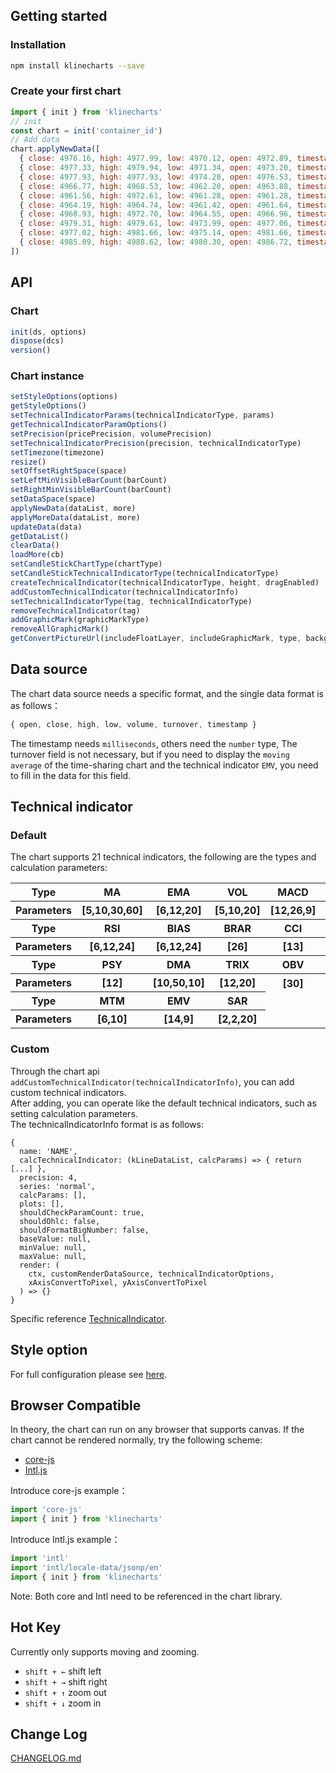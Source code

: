 ## Getting started
### Installation
```bash
npm install klinecharts --save
```

### Create your first chart
```js
import { init } from 'klinecharts'
// init
const chart = init('container_id')
// Add data
chart.applyNewData([
  { close: 4976.16, high: 4977.99, low: 4970.12, open: 4972.89, timestamp: 1587660000000, volume: 204 },
  { close: 4977.33, high: 4979.94, low: 4971.34, open: 4973.20, timestamp: 1587660060000, volume: 194 },
  { close: 4977.93, high: 4977.93, low: 4974.20, open: 4976.53, timestamp: 1587660120000, volume: 197 },
  { close: 4966.77, high: 4968.53, low: 4962.20, open: 4963.88, timestamp: 1587660180000, volume: 28 },
  { close: 4961.56, high: 4972.61, low: 4961.28, open: 4961.28, timestamp: 1587660240000, volume: 184 },
  { close: 4964.19, high: 4964.74, low: 4961.42, open: 4961.64, timestamp: 1587660300000, volume: 191 },
  { close: 4968.93, high: 4972.70, low: 4964.55, open: 4966.96, timestamp: 1587660360000, volume: 105 },
  { close: 4979.31, high: 4979.61, low: 4973.99, open: 4977.06, timestamp: 1587660420000, volume: 35 },
  { close: 4977.02, high: 4981.66, low: 4975.14, open: 4981.66, timestamp: 1587660480000, volume: 135 },
  { close: 4985.09, high: 4988.62, low: 4980.30, open: 4986.72, timestamp: 1587660540000, volume: 76 }
])
```

## API
### Chart
```js
init(ds, options)
dispose(dcs)
version()
```

### Chart instance
```js
setStyleOptions(options)
getStyleOptions()
setTechnicalIndicatorParams(technicalIndicatorType, params)
getTechnicalIndicatorParamOptions()
setPrecision(pricePrecision, volumePrecision)
setTechnicalIndicatorPrecision(precision, technicalIndicatorType)
setTimezone(timezone)
resize()
setOffsetRightSpace(space)
setLeftMinVisibleBarCount(barCount)
setRightMinVisibleBarCount(barCount)
setDataSpace(space)
applyNewData(dataList, more)
applyMoreData(dataList, more)
updateData(data)
getDataList()
clearData()
loadMore(cb)
setCandleStickChartType(chartType)
setCandleStickTechnicalIndicatorType(technicalIndicatorType)
createTechnicalIndicator(technicalIndicatorType, height, dragEnabled)
addCustomTechnicalIndicator(technicalIndicatorInfo)
setTechnicalIndicatorType(tag, technicalIndicatorType)
removeTechnicalIndicator(tag)
addGraphicMark(graphicMarkType)
removeAllGraphicMark()
getConvertPictureUrl(includeFloatLayer, includeGraphicMark, type, backgroundColor)
```

## Data source
The chart data source needs a specific format, and the single data format is as follows：
```js
{ open, close, high, low, volume, turnover, timestamp }
```
The timestamp needs ```milliseconds```, others need the ```number``` type,
The turnover field is not necessary, but if you need to display the ```moving average``` of the time-sharing chart and the technical indicator ```EMV```,
you need to fill in the data for this field.

## Technical indicator
### Default
The chart supports 21 technical indicators, the following are the types and calculation parameters:
<table>
    <tbody>
        <tr>
            <th>Type</th>
            <th>MA</th>
            <th>EMA</th>
            <th>VOL</th>
            <th>MACD</th>
            <th>BOLL</th>
            <th>KDJ</th>
        </tr>
        <tr>
            <th>Parameters</th>
            <th>[5,10,30,60]</th>
            <th>[6,12,20]</th>
            <th>[5,10,20]</th>
            <th>[12,26,9]</th>
            <th>[20]</th>
            <th>[9,3,3]</th>
        </tr>
        <tr>
           <th>Type</th>
           <th>RSI</th>
           <th>BIAS</th>
           <th>BRAR</th>
           <th>CCI</th>
           <th>DMI</th>
           <th>CR</th>
        </tr>
        <tr>
            <th>Parameters</th>
            <th>[6,12,24]</th>
            <th>[6,12,24]</th>
            <th>[26]</th>
            <th>[13]</th>
            <th>[14,6]</th>
            <th>[26,10,20,40,60]</th>
        </tr>
        <tr>
            <th>Type</th>
            <th>PSY</th>
            <th>DMA</th>
            <th>TRIX</th>
            <th>OBV</th>
            <th>VR</th>
            <th>WR</th>
        </tr>
        <tr>
            <th>Parameters</th>
            <th>[12]</th>
            <th>[10,50,10]</th>
            <th>[12,20]</th>
            <th>[30]</th>
            <th>[24,30]</th>
            <th>[13,34,89]</th>
        </tr>
        <tr>
            <th>Type</th>
            <th>MTM</th>
            <th>EMV</th>
            <th>SAR</th>
        </tr>
        <tr>
            <th>Parameters</th>
            <th>[6,10]</th>
            <th>[14,9]</th>
            <th>[2,2,20]</th>
        </tr>
    </tbody>
</table>

### Custom
Through the chart api ```addCustomTechnicalIndicator(technicalIndicatorInfo)```, you can add custom technical indicators.<br/>
After adding, you can operate like the default technical indicators, such as setting calculation parameters.<br/>
The technicalIndicatorInfo format is as follows:
```
{
  name: 'NAME',
  calcTechnicalIndicator: (kLineDataList, calcParams) => { return [...] },
  precision: 4,
  series: 'normal',
  calcParams: [],
  plots: [],
  shouldCheckParamCount: true,
  shouldOhlc: false,
  shouldFormatBigNumber: false,
  baseValue: null,
  minValue: null,
  maxValue: null,
  render: (
    ctx, customRenderDataSource, technicalIndicatorOptions,
    xAxisConvertToPixel, yAxisConvertToPixel
  ) => {}
}
```
Specific reference [TechnicalIndicator](https://github.com/liihuu/TechnicalIndicator).

## Style option
For full configuration please see [here](../style.md).


## Browser Compatible
In theory, the chart can run on any browser that supports canvas. If the chart cannot be rendered normally, try the following scheme:
+ [core-js](https://github.com/zloirock/core-js)
+ [Intl.js](https://github.com/andyearnshaw/Intl.js)

Introduce core-js example：
```js
import 'core-js'
import { init } from 'klinecharts'
```
Introduce Intl.js example：
```js
import 'intl'
import 'intl/locale-data/jsonp/en'
import { init } from 'klinecharts'
```
Note: Both core and Intl need to be referenced in the chart library.


## Hot Key
Currently only supports moving and zooming.
+ ```shift + ←``` shift left
+ ```shift + →``` shift right
+ ```shift + ↑``` zoom out
+ ```shift + ↓``` zoom in

## Change Log
[CHANGELOG.md](CHANGELOG.md)

